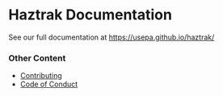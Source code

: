 # Haztrak Documentation

See our full documentation at https://usepa.github.io/haztrak/

### Other Content

- [Contributing](./CONTRIBUTING.md)
- [Code of Conduct](./CODE_OF_CONDUCT.md)
